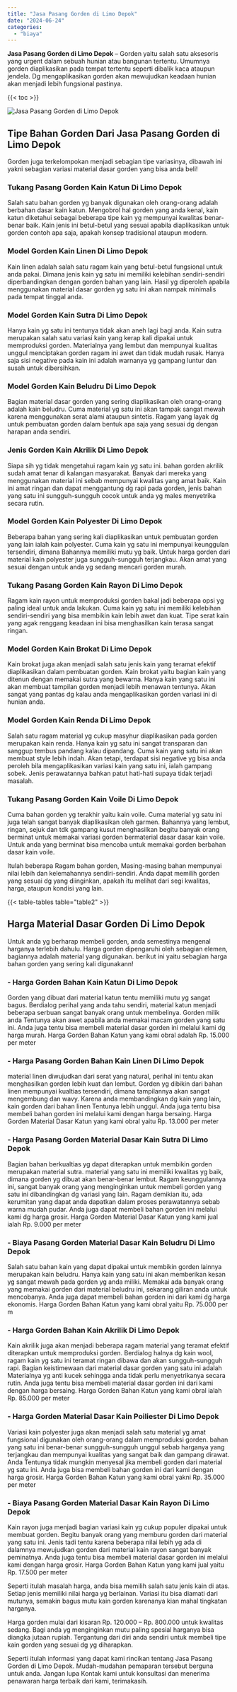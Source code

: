 ```yaml
---
title: "Jasa Pasang Gorden di Limo Depok"
date: "2024-06-24"
categories: 
  - "biaya"
---
```


**Jasa Pasang Gorden di Limo Depok** – Gorden yaitu salah satu aksesoris yang urgent dalam sebuah hunian atau bangunan tertentu. Umumnya gorden diaplikasikan pada tempat tertentu seperti dibalik kaca ataupun jendela. Dg mengaplikasikan gorden akan mewujudkan keadaan hunian akan menjadi lebih fungsional pastinya.

{{< toc >}}

![Jasa Pasang Gorden di Limo Depok](/images/pasang-gorden-murah24.png)

## Tipe Bahan Gorden Dari Jasa Pasang Gorden di Limo Depok

Gorden juga terkelompokan menjadi sebagian tipe variasinya, dibawah ini yakni sebagian variasi material dasar gorden yang bisa anda beli!

### Tukang Pasang Gorden Kain Katun Di Limo Depok

Salah satu bahan gorden yg banyak digunakan oleh orang-orang adalah berbahan dasar kain katun. Mengobrol hal gorden yang anda kenal, kain katun diketahui sebagai beberapa tipe kain yg mempunyai kwalitas benar-benar baik. Kain jenis ini betul-betul yang sesuai apabila diaplikasikan untuk gorden contoh apa saja, apakah konsep tradisional ataupun modern.

### Model Gorden Kain Linen Di Limo Depok

Kain linen adalah salah satu ragam kain yang betul-betul fungsional untuk anda pakai. Dimana jenis kain yg satu ini memiliki kelebihan sendiri-sendiri diperbandingkan dengan gorden bahan yang lain. Hasil yg diperoleh apabila menggunakan material dasar gorden yg satu ini akan nampak minimalis pada tempat tinggal anda.

### Model Gorden Kain Sutra Di Limo Depok

Hanya kain yg satu ini tentunya tidak akan aneh lagi bagi anda. Kain sutra merupakan salah satu variasi kain yang kerap kali dipakai untuk memproduksi gorden. Materialnya yang lembut dan mempunyai kualitas unggul menciptakan gorden ragam ini awet dan tidak mudah rusak. Hanya saja sisi negative pada kain ini adalah warnanya yg gampang luntur dan susah untuk dibersihkan.

### Model Gorden Kain Beludru Di Limo Depok

Bagian material dasar gorden yang sering diaplikasikan oleh orang-orang adalah kain beludru. Cuma material yg satu ini akan tampak sangat mewah karena menggunakan serat alami ataupun sintetis. Ragam yang layak dg untuk pembuatan gorden dalam bentuk apa saja yang sesuai dg dengan harapan anda sendiri.

### Jenis Gorden Kain Akrilik Di Limo Depok

Siapa sih yg tidak mengetahui ragam kain yg satu ini. bahan gorden akrilik sudah amat tenar di kalangan masyarakat. Banyak dari mereka yang menggunakan material ini sebab mempunyai kwalitas yang amat baik. Kain ini amat ringan dan dapat menggantung dg rapi pada gorden, jenis bahan yang satu ini sungguh-sungguh cocok untuk anda yg males menyetrika secara rutin.

### Model Gorden Kain Polyester Di Limo Depok

Beberapa bahan yang sering kali diaplikasikan untuk pembuatan gorden yang lain ialah kain polyester. Cuma kain yg satu ini mempunyai keunggulan tersendiri, dimana Bahannya memiliki mutu yg baik. Untuk harga gorden dari material kain polyester juga sungguh-sungguh terjangkau. Akan amat yang sesuai dengan untuk anda yg sedang mencari gorden murah.

### Tukang Pasang Gorden Kain Rayon Di Limo Depok

Ragam kain rayon untuk memproduksi gorden bakal jadi beberapa opsi yg paling ideal untuk anda lakukan. Cuma kain yg satu ini memiliki kelebihan sendiri-sendiri yang bisa membikin kain lebih awet dan kuat. Tipe serat kain yang agak renggang keadaan ini bisa menghasilkan kain terasa sangat ringan.

### Model Gorden Kain Brokat Di Limo Depok

Kain brokat juga akan menjadi salah satu jenis kain yang teramat efektif diaplikasikan dalam pembuatan gorden. Kain brokat yaitu bagian kain yang ditenun dengan memakai sutra yang bewarna. Hanya kain yang satu ini akan membuat tampilan gorden menjadi lebih menawan tentunya. Akan sangat yang pantas dg kalau anda mengaplikasikan gorden variasi ini di hunian anda.

### Model Gorden Kain Renda Di Limo Depok

Salah satu ragam material yg cukup masyhur diaplikasikan pada gorden merupakan kain renda. Hanya kain yg satu ini sangat transparan dan sanggup tembus pandang kalau dipandang. Cuma kain yang satu ini akan membuat style lebih indah. Akan tetapi, terdapat sisi negative yg bisa anda peroleh bila mengaplikasikan variasi kain yang satu ini, ialah gampang sobek. Jenis perawatannya bahkan patut hati-hati supaya tidak terjadi masalah.

### Tukang Pasang Gorden Kain Voile Di Limo Depok

Cuma bahan gorden yg terakhir yaitu kain voile. Cuma material yg satu ini juga telah sangat banyak diaplikasikan oleh garmen. Bahannya yang lembut, ringan, sejuk dan tdk gampang kusut menghasilkan begitu banyak orang berminat untuk memakai variasi gorden bermaterial dasar dasar kain voile. Untuk anda yang berminat bisa mencoba untuk memakai gorden berbahan dasar kain voile.

Itulah beberapa Ragam bahan gorden, Masing-masing bahan mempunyai nilai lebih dan kelemahannya sendiri-sendiri. Anda dapat memilih gorden yang sesuai dg yang diinginkan, apakah itu melihat dari segi kwalitas, harga, ataupun kondisi yang lain.

{{< table-tables table="table2" >}}

## Harga Material Dasar Gorden Di Limo Depok

Untuk anda yg berharap membeli gorden, anda semestinya mengenal harganya terlebih dahulu. Harga gorden dipengaruhi oleh sebagian elemen, bagiannya adalah material yang digunakan. berikut ini yaitu sebagian harga bahan gorden yang sering kali digunakann!

### \- Harga Gorden Bahan Kain Katun Di Limo Depok

Gorden yang dibuat dari material katun tentu memiliki mutu yg sangat bagus. Berdialog perihal yang anda tahu sendiri, material katun menjadi beberapa serbuan sangat banyak orang untuk membelinya. Gorden milik anda Tentunya akan awet apabila anda memakai macam gorden yang satu ini. Anda juga tentu bisa membeli material dasar gorden ini melalui kami dg harga murah. Harga Gorden Bahan Katun yang kami obral adalah Rp. 15.000 per meter

### \- Harga Pasang Gorden Bahan Kain Linen Di Limo Depok

material linen diwujudkan dari serat yang natural, perihal ini tentu akan menghasilkan gorden lebih kuat dan lembut. Gorden yg dibikin dari bahan linen mempunyai kualtias tersendiri, dimana tampilannya akan sangat mengembung dan wavy. Karena anda membandingkan dg kain yang lain, kain gorden dari bahan linen Tentunya lebih unggul. Anda juga tentu bisa membeli bahan gorden ini melalui kami dengan harga bersaing. Harga Gorden Material Dasar Katun yang kami obral yaitu Rp. 13.000 per meter

### \- Harga Pasang Gorden Material Dasar Kain Sutra Di Limo Depok

Bagian bahan berkualtias yg dapat diterapkan untuk membikin gorden merupakan material sutra. material yang satu ini memiliki kwalitas yg baik, dimana gorden yg dibuat akan benar-benar lembut. Ragam keunggulannya ini, sangat banyak orang yang menginginkan untuk membeli gorden yang satu ini dibandingkan dg variasi yang lain. Ragam demikian itu, ada kerumitan yang dapat anda dapatkan dalam proses perawatannya sebab warna mudah pudar. Anda juga dapat membeli bahan gorden ini melalui kami dg harga grosir. Harga Gorden Material Dasar Katun yang kami jual ialah Rp. 9.000 per meter

### \- Biaya Pasang Gorden Material Dasar Kain Beludru Di Limo Depok

Salah satu bahan kain yang dapat dipakai untuk membikin gorden lainnya merupakan kain beludru. Hanya kain yang satu ini akan memberikan kesan yg sangat mewah pada gorden yg anda miliki. Memakai ada banyak orang yang memakai gorden dari material beludru ini, sekarang giliran anda untuk mencobanya. Anda juga dapat membeli bahan gorden ini dari kami dg harga ekonomis. Harga Gorden Bahan Katun yang kami obral yaitu Rp. 75.000 per m

### \- Harga Gorden Bahan Kain Akrilik Di Limo Depok

Kain akrilik juga akan menjadi beberapa ragam material yang teramat efektif diterapkan untuk memproduksi gorden. Berdialog halnya dg kain wool, ragam kain yg satu ini teramat ringan dibawa dan akan sungguh-sungguh rapi. Bagian keistimewaan dari material dasar gorden yang satu ini adalah Materialnya yg anti kucek sehingga anda tidak perlu menyetrikanya secara rutin. Anda juga tentu bisa membeli material dasar gorden ini dari kami dengan harga bersaing. Harga Gorden Bahan Katun yang kami obral ialah Rp. 85.000 per meter

### \- Harga Gorden Material Dasar Kain Poiliester Di Limo Depok

Variasi kain polyester juga akan menjadi salah satu material yg amat fungsional digunakan oleh orang-orang dalam memproduksi gorden. bahan yang satu ini benar-benar sungguh-sungguh unggul sebab harganya yang terjangkau dan mempunyai kualitas yang sangat baik dan gampang dirawat. Anda Tentunya tidak mungkin menyesal jika membeli gorden dari material yg satu ini. Anda juga bisa membeli bahan gorden ini dari kami dengan harga grosir. Harga Gorden Bahan Katun yang kami obral yakni Rp. 35.000 per meter

### \- Biaya Pasang Gorden Material Dasar Kain Rayon Di Limo Depok

Kain rayon juga menjadi bagian variasi kain yg cukup populer dipakai untuk membuat gorden. Begitu banyak orang yang memburu gorden dari material yang satu ini. Jenis tadi tentu karena beberapa nilai lebih yg ada di dalamnya mewujudkan gorden dari material kain rayon sangat banyak peminatnya. Anda juga tentu bisa membeli material dasar gorden ini melalui kami dengan harga grosir. Harga Gorden Bahan Katun yang kami jual yaitu Rp. 17.500 per meter

Seperti itulah masalah harga, anda bisa memilih salah satu jenis kain di atas. Setiap jenis memiliki nilai harga yg berlainan. Variasi itu bisa diamati dari mutunya, semakin bagus mutu kain gorden karenanya kian mahal tingkatan harganya.

Harga gorden mulai dari kisaran Rp. 120.000 – Rp. 800.000 untuk kwalitas sedang. Bagi anda yg menginginkan mutu paling spesial harganya bisa diangka jutaan rupiah. Tergantung dari diri anda sendiri untuk membeli tipe kain gorden yang sesuai dg yg diharapkan.

Seperti itulah informasi yang dapat kami rincikan tentang Jasa Pasang Gorden di Limo Depok. Mudah-mudahan pemaparan tersebut berguna untuk anda. Jangan lupa Kontak kami untuk konsultasi dan menerima penawaran harga terbaik dari kami, terimakasih.
